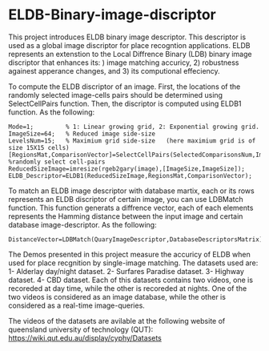 # ELDB-Binary-image-discriptor
This project introduces ELDB binary image descriptor. This descriptor is used as a global image discriptor for place recogntion applications.
ELDB represents an extenstion to the Local Diffrence Binary (LDB) binary image discriptor that enhances its: ) image matching accuricy, 2) robustness againest apperance changes, and 3) its computional effeciency.

To compute the ELDB discriptor of an image. First, the locations of the randomly selected image-cells pairs should be determined using SelectCellPairs function. Then, the discriptor is computed using ELDB1 function. As the following:

```
Mode=1;         % 1: Linear growing grid, 2: Exponential growing grid.
ImageSize=64;   % Reduced image side-size
LevelsNum=15;   % Maximium grid side-size   (here maximium grid is of size 15X15 cells)
[RegionsMat,ComparisonVector]=SelectCellPairs(SelectedComparisonsNum,ImageSize,LDBLevels,LDBMode);         %randomly select cell-pairs
ReducedSizeImage=imresize(rgeb2gary(image),[ImageSize,ImageSize]);
ELDB_Descriptor=ELDB1(ReducedSizeImage,RegionsMat,ComparisonVector);
```
To match an ELDB image descriptor with database martix, each or its rows represents an ELDB discriptor of certain image, you can use LDBMatch function. This function generats a diffrence vector, each of each elements represents the Hamming distance between the input image and certain database image-descriptor. As the following:

```
DistanceVector=LDBMatch(QuaryImageDescriptor,DatabaseDescriptorsMatrix);
```


The Demos presented in this project measure the accuricy of ELDB when used for place recgnition by single-image matching. The datasets used are:
1- Alderlay day/night dataset.
2- Surfares Paradise dataset.
3- Highway dataset.
4- CBD dataset.
Each of this datasets contains two videos, one is recoreded at day time, while the other is recoreded at nights. One of the two videos is considered as an image database, while the other is considered as a real-time image-queries.

The videos of the datasets are avilable at the following website of queensland university of technology (QUT):
https://wiki.qut.edu.au/display/cyphy/Datasets



